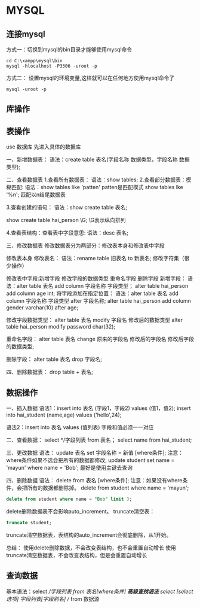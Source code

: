 # MYSQL

## 连接mysql
方式一：切换到mysql的bin目录才能够使用mysql命令
```
cd C:\xampp\mysql\bin
mysql -hlocalhost -P3306 -uroot -p
```
方式二：
设置mysql的环境变量,这样就可以在任何地方使用mysql命令了
```
mysql -uroot -p
```


## 库操作



## 表操作
use 数据库  先进入具体的数据库

一、新增数据表：
语法：create table 表名(字段名称 数据类型，字段名称 数据类型);

二、查看数据表
1.查看所有数据表：
语法：show tables;
2.查看部分数据表：模糊匹配:
语法：show tables like 'patten'  patten是匹配模式
show tables lke '%n';  匹配以n结尾数据表

3.查看创建的语句：
语法：show create table 表名;

show create table hai_person \G;  \G表示纵向排列

4.查看表结构：查看表中字段意思:
语法：desc 表名;

三、修改数据表
修改数据表分为两部分：修改表本身和修改表中字段

修改表本身
修改表名：
语法：rename table 旧表名 to 新表名;
修改字符集（很少操作）





修改表中字段:新增字段 修改字段的数据类型 重命名字段  删除字段
新增字段：
语法：alter table 表名 add column 字段名称 字段类型；
alter table hai_person add column age int;
将字段添加在指定位置：
语法：alter table 表名 add column 字段名称 字段类型 after 字段名称;
alter table hai_person add column gender varchar(10) after age;

修改字段数据类型：
alter table 表名 modify 字段名 修改后的数据类型
alter table hai_person modify password char(32);

重命名字段：
alter table 表名 change 原来的字段名 修改后的字段名 修改后字段的数据类型;

删除字段：
alter table 表名 drop 字段名;


四、删除数据表：
drop table + 表名;

## 数据操作
一、插入数据
语法1：insert into 表名 (字段1，字段2) values (值1，值2);
insert into hai_student (name,age) values ('hello',24);

语法2：insert into 表名 values (值列表)
字段和值必须一一对应

二、查看数据：
select */字段列表 from 表名；
select name from hai_student;

三、更改数据
语法：
update 表名 set 字段名称 = 新值 [where条件];
注意：where条件如果不选会把所有的数据都修改;
update student set name = 'mayun' where name = 'Bob';
最好是使用主键去查询

四、删除数据
语法：
delete from 表名 [where条件];
注意：如果没有where条件，会把所有的数据都删除掉。
delete from student where name = 'mayun';
```sql
delete from student where name = "Bob" limit 3;
```
delete删除数据表不会影响auto_increment。
truncate清空表：
```sql
truncate student;
```
truncate清空数据表，表结构的auto_increment会彻底删除，从1开始。

总结：
使用delete删除数据，不会改变表结构，也不会重置自动增长
使用truncate清空数据表，不会改变表结构，但是会重置自动增长


## 查询数据
基本语法：select */字段列表 from 表名[where条件]
**高级查找语法**
select [select 选项] 字段列表[字段别名] /* from 数据源

